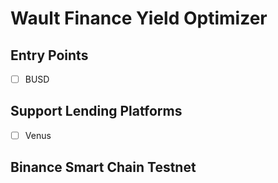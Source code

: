# Wault Finance Yield Optimizer

## Entry Points

- [ ] BUSD

## Support Lending Platforms

- [ ] Venus

## Binance Smart Chain Testnet

